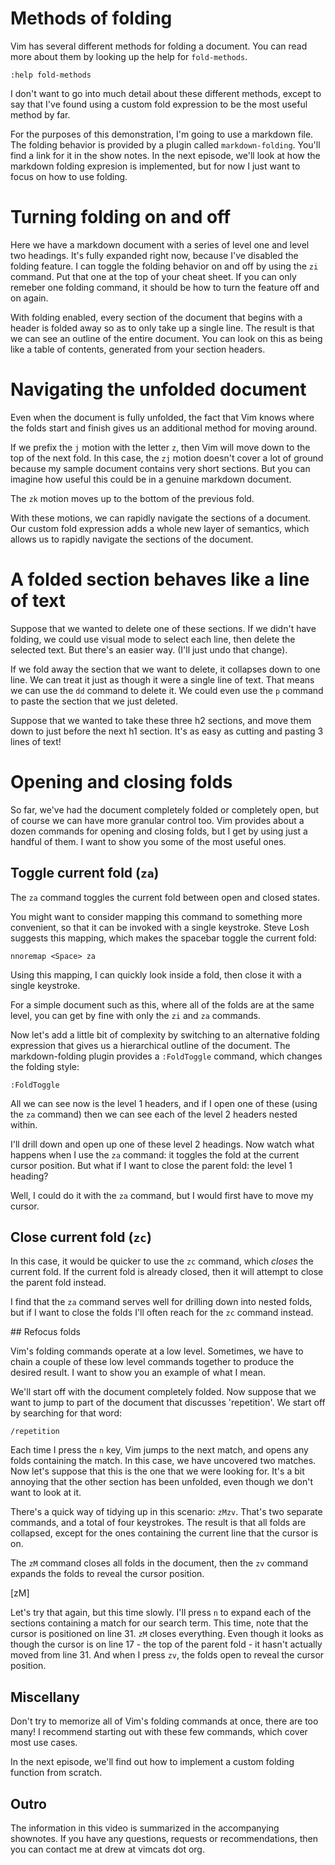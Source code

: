 # Methods of folding

Vim has several different methods for folding a document. You can read more about them by looking up the help for `fold-methods`.

    :help fold-methods

I don't want to go into much detail about these different methods, except to say that I've found using a custom fold expression to be the most useful method by far.

For the purposes of this demonstration, I'm going to use a markdown file. The folding behavior is provided by a plugin called `markdown-folding`. You'll find a link for it in the show notes. In the next episode, we'll look at how the markdown folding expresion is implemented, but for now I just want to focus on how to use folding.

# Turning folding on and off

Here we have a markdown document with a series of level one and level two headings. It's fully expanded right now, because I've disabled the folding feature. I can toggle the folding behavior on and off by using the `zi` command. Put that one at the top of your cheat sheet. If you can only remeber one folding command, it should be how to turn the feature off and on again.

With folding enabled, every section of the document that begins with a header is folded away so as to only take up a single line. The result is that we can see an outline of the entire document. You can look on this as being like a table of contents, generated from your section headers.

# Navigating the unfolded document

Even when the document is fully unfolded, the fact that Vim knows where the folds start and finish gives us an additional method for moving around.

If we prefix the `j` motion with the letter `z`, then Vim will move down to the top of the next fold. In this case, the `zj` motion doesn't cover a lot of ground because my sample document contains very short sections. But you can imagine how useful this could be in a genuine markdown document.

The `zk` motion moves up to the bottom of the previous fold.

With these motions, we can rapidly navigate the sections of a document. 
Our custom fold expression adds a whole new layer of semantics, which allows us to rapidly navigate the sections of the document.

# A folded section behaves like a line of text

Suppose that we wanted to delete one of these sections. If we didn't have folding, we could use visual mode to select each line, then delete the selected text. But there's an easier way. (I'll just undo that change).

If we fold away the section that we want to delete, it collapses down to one line. We can treat it just as though it were a single line of text. That means we can use the `dd` command to delete it. We could even use the `p` command to paste the section that we just deleted.

Suppose that we wanted to take these three h2 sections, and move them down to just before the next h1 section. It's as easy as cutting and pasting 3 lines of text!

# Opening and closing folds

So far, we've had the document completely folded or completely open, but of course we can have more granular control too. Vim provides about a dozen commands for opening and closing folds, but I get by using just a handful of them. I want to show you some of the most useful ones.

## Toggle current fold (`za`)

The `za` command toggles the current fold between open and closed states. 

You might want to consider mapping this command to something more convenient, so that it can be invoked with a single keystroke. Steve Losh suggests this mapping, which makes the spacebar toggle the current fold:

    nnoremap <Space> za

Using this mapping, I can quickly look inside a fold, then close it with a single keystroke.

For a simple document such as this, where all of the folds are at the same level, you can get by fine with only the `zi` and `za` commands.

Now let's add a little bit of complexity by switching to an alternative folding expression that gives us a hierarchical outline of the document.
The markdown-folding plugin provides a `:FoldToggle` command, which changes the folding style:

    :FoldToggle

All we can see now is the level 1 headers, and if I open one of these (using the `za` command) then we can see each of the level 2 headers nested within.

I'll drill down and open up one of these level 2 headings. Now watch what happens when I use the `za` command: it toggles the fold at the current cursor position. But what if I want to close the parent fold: the level 1 heading?

Well, I could do it with the `za` command, but I would first have to move my cursor.

## Close current fold (`zc`)

In this case, it would be quicker to use the `zc` command, which *closes* the current fold. If the current fold is already closed, then it will attempt to close the parent fold instead.

I find that the `za` command serves well for drilling down into nested folds, but if I want to close the folds I'll often reach for the `zc` command instead.

## Refocus folds

Vim's folding commands operate at a low level. Sometimes, we have to chain a couple of these low level commands together to produce the desired result. I want to show you an example of what I mean.

We'll start off with the document completely folded. Now suppose that we want to jump to part of the document that discusses 'repetition'. We start off by searching for that word:

    /repetition

Each time I press the `n` key, Vim jumps to the next match, and opens any folds containing the match. In this case, we have uncovered two matches. Now let's suppose that this is the one that we were looking for. It's a bit annoying that the other section has been unfolded, even though we don't want to look at it.

There's a quick way of tidying up in this scenario: `zMzv`. That's two separate commands, and a total of four keystrokes. The result is that all folds are collapsed, except for the ones containing the current line that the cursor is on.

The `zM` command closes all folds in the document, then the `zv` command expands the folds to reveal the cursor position.

[zM]

Let's try that again, but this time slowly. I'll press `n` to expand each of the sections containing a match for our search term. This time, note that the cursor is positioned on line 31. `zM` closes everything. Even though it looks as though the cursor is on line 17 - the top of the parent fold - it hasn't actually moved from line 31. And when I press `zv`, the folds open to reveal the cursor position.

## Miscellany

Don't try to memorize all of Vim's folding commands at once, there are too many! I recommend starting out with these few commands, which cover most use cases.

In the next episode, we'll find out how to implement a custom folding function from scratch.


## Outro

The information in this video is summarized in the accompanying shownotes. If you have any questions, requests or recommendations, then you can contact me at drew at vimcats dot org.
